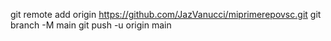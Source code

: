 
git remote add origin https://github.com/JazVanucci/miprimerepovsc.git
git branch -M main
git push -u origin main